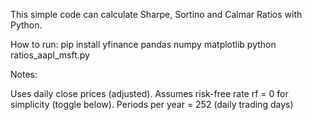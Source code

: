 This simple code can calculate Sharpe, Sortino and Calmar Ratios with Python.

How to run: pip install yfinance pandas numpy matplotlib python ratios_aapl_msft.py

Notes:

Uses daily close prices (adjusted).
Assumes risk-free rate rf = 0 for simplicity (toggle below).
Periods per year = 252 (daily trading days)
